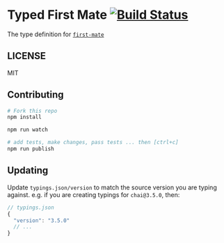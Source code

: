 # Typed First Mate  [![Build Status](https://travis-ci.org/typed-typings/npm-first-mate.svg?branch=master)](https://travis-ci.org/typed-typings/npm-first-mate)


The type definition for [`first-mate`](https://github.com/atom/first-mate.git)

## LICENSE

MIT

## Contributing

```sh
# Fork this repo
npm install

npm run watch

# add tests, make changes, pass tests ... then [ctrl+c]
npm run publish
```

## Updating

Update `typings.json/version` to match the source version you are typing against.
e.g. if you are creating typings for `chai@3.5.0`, then:

```js
// typings.json
{
  "version": "3.5.0"
  // ...
}
```
